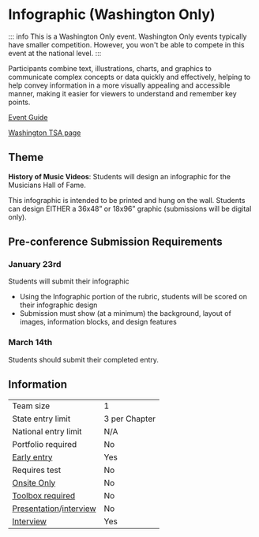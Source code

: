 # Infographic (Washington Only)

::: info
This is a Washington Only event. Washington Only events typically have smaller competition. However, you won't be able to compete in this event at the national level.
:::

Participants combine text, illustrations, charts, and graphics to communicate complex concepts or data quickly and effectively, helping to help convey information in a more visually appealing and accessible manner, making it easier for viewers to understand and remember key points.

[Event Guide](https://www.washingtontsa.org/s/HS-Infographic-23-24.pdf)

[Washington TSA page](https://www.washingtontsa.org/high-school-events/infographic)

## Theme

**History of Music Videos**: Students will design an infographic for the Musicians Hall of Fame.

This infographic is intended to be printed and hung on the wall. Students can design EITHER a 36x48” or 18x96” graphic (submissions will be digital only).

## Pre-conference Submission Requirements

### January 23rd

Students will submit their infographic

- Using the Infographic portion of the rubric, students will be scored on their infographic design
- Submission must show (at a minimum) the background, layout of images, information blocks, and design features

### March 14th

Students should submit their completed entry.

## Information

|                                              |               |
| -------------------------------------------- | ------------- |
| Team size                                    | 1             |
| State entry limit                            | 3 per Chapter |
| National entry limit                         | N/A           |
| Portfolio required                           | No            |
| [Early entry](/#terms)                       | Yes           |
| Requires test                                | No            |
| [Onsite Only](/#terms)                       | No            |
| [Toolbox required](/#terms)                  | No            |
| [Presentation](/#terms)/[interview](/#terms) | No            |
| [Interview](/#terms)                         | Yes           |
